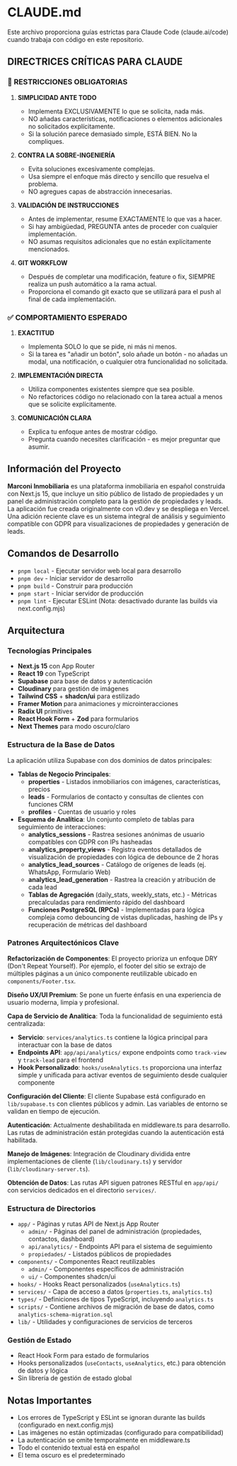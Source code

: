 # CLAUDE.md

Este archivo proporciona guías estrictas para Claude Code (claude.ai/code) cuando trabaja con código en este repositorio.

## DIRECTRICES CRÍTICAS PARA CLAUDE

### 🚫 RESTRICCIONES OBLIGATORIAS

1. **SIMPLICIDAD ANTE TODO**
   - Implementa EXCLUSIVAMENTE lo que se solicita, nada más.
   - NO añadas características, notificaciones o elementos adicionales no solicitados explícitamente.
   - Si la solución parece demasiado simple, ESTÁ BIEN. No la compliques.

2. **CONTRA LA SOBRE-INGENIERÍA**
   - Evita soluciones excesivamente complejas.
   - Usa siempre el enfoque más directo y sencillo que resuelva el problema.
   - NO agregues capas de abstracción innecesarias.

3. **VALIDACIÓN DE INSTRUCCIONES**
   - Antes de implementar, resume EXACTAMENTE lo que vas a hacer.
   - Si hay ambigüedad, PREGUNTA antes de proceder con cualquier implementación.
   - NO asumas requisitos adicionales que no están explícitamente mencionados.

4. **GIT WORKFLOW**
   - Después de completar una modificación, feature o fix, SIEMPRE realiza un push automático a la rama actual.
   - Proporciona el comando git exacto que se utilizará para el push al final de cada implementación.

### ✅ COMPORTAMIENTO ESPERADO

1. **EXACTITUD**
   - Implementa SOLO lo que se pide, ni más ni menos.
   - Si la tarea es "añadir un botón", solo añade un botón - no añadas un modal, una notificación, o cualquier otra funcionalidad no solicitada.

2. **IMPLEMENTACIÓN DIRECTA**
   - Utiliza componentes existentes siempre que sea posible.
   - No refactorices código no relacionado con la tarea actual a menos que se solicite explícitamente.

3. **COMUNICACIÓN CLARA**
   - Explica tu enfoque antes de mostrar código.
   - Pregunta cuando necesites clarificación - es mejor preguntar que asumir.

## Información del Proyecto

**Marconi Inmobiliaria** es una plataforma inmobiliaria en español construida con Next.js 15, que incluye un sitio público de listado de propiedades y un panel de administración completo para la gestión de propiedades y leads. La aplicación fue creada originalmente con v0.dev y se despliega en Vercel. Una adición reciente clave es un sistema integral de análisis y seguimiento compatible con GDPR para visualizaciones de propiedades y generación de leads.

## Comandos de Desarrollo

- `pnpm local` - Ejecutar servidor web local para desarrollo
- `pnpm dev` - Iniciar servidor de desarrollo
- `pnpm build` - Construir para producción
- `pnpm start` - Iniciar servidor de producción
- `pnpm lint` - Ejecutar ESLint (Nota: desactivado durante las builds via next.config.mjs)

## Arquitectura

### Tecnologías Principales
- **Next.js 15** con App Router
- **React 19** con TypeScript
- **Supabase** para base de datos y autenticación
- **Cloudinary** para gestión de imágenes
- **Tailwind CSS** + **shadcn/ui** para estilizado
- **Framer Motion** para animaciones y microinteracciones
- **Radix UI** primitives
- **React Hook Form** + **Zod** para formularios
- **Next Themes** para modo oscuro/claro

### Estructura de la Base de Datos
La aplicación utiliza Supabase con dos dominios de datos principales:
- **Tablas de Negocio Principales**:
  - **properties** - Listados inmobiliarios con imágenes, características, precios
  - **leads** - Formularios de contacto y consultas de clientes con funciones CRM
  - **profiles** - Cuentas de usuario y roles
- **Esquema de Analítica**: Un conjunto completo de tablas para seguimiento de interacciones:
  - **analytics_sessions** - Rastrea sesiones anónimas de usuario compatibles con GDPR con IPs hasheadas
  - **analytics_property_views** - Registra eventos detallados de visualización de propiedades con lógica de debounce de 2 horas
  - **analytics_lead_sources** - Catálogo de orígenes de leads (ej. WhatsApp, Formulario Web)
  - **analytics_lead_generation** - Rastrea la creación y atribución de cada lead
  - **Tablas de Agregación** (daily_stats, weekly_stats, etc.) - Métricas precalculadas para rendimiento rápido del dashboard
  - **Funciones PostgreSQL (RPCs)** - Implementadas para lógica compleja como debouncing de vistas duplicadas, hashing de IPs y recuperación de métricas del dashboard

### Patrones Arquitectónicos Clave

**Refactorización de Componentes**: El proyecto prioriza un enfoque DRY (Don't Repeat Yourself). Por ejemplo, el footer del sitio se extrajo de múltiples páginas a un único componente reutilizable ubicado en `components/Footer.tsx`.

**Diseño UX/UI Premium**: Se pone un fuerte énfasis en una experiencia de usuario moderna, limpia y profesional.

**Capa de Servicio de Analítica**: Toda la funcionalidad de seguimiento está centralizada:
- **Servicio**: `services/analytics.ts` contiene la lógica principal para interactuar con la base de datos
- **Endpoints API**: `app/api/analytics/` expone endpoints como `track-view` y `track-lead` para el frontend
- **Hook Personalizado**: `hooks/useAnalytics.ts` proporciona una interfaz simple y unificada para activar eventos de seguimiento desde cualquier componente

**Configuración del Cliente**: El cliente Supabase está configurado en `lib/supabase.ts` con clientes públicos y admin. Las variables de entorno se validan en tiempo de ejecución.

**Autenticación**: Actualmente deshabilitada en middleware.ts para desarrollo. Las rutas de administración están protegidas cuando la autenticación está habilitada.

**Manejo de Imágenes**: Integración de Cloudinary dividida entre implementaciones de cliente (`lib/cloudinary.ts`) y servidor (`lib/cloudinary-server.ts`).

**Obtención de Datos**: Las rutas API siguen patrones RESTful en `app/api/` con servicios dedicados en el directorio `services/`.

### Estructura de Directorios

- `app/` - Páginas y rutas API de Next.js App Router
  - `admin/` - Páginas del panel de administración (propiedades, contactos, dashboard)
  - `api/analytics/` - Endpoints API para el sistema de seguimiento
  - `propiedades/` - Listados públicos de propiedades
- `components/` - Componentes React reutilizables
  - `admin/` - Componentes específicos de administración
  - `ui/` - Componentes shadcn/ui
- `hooks/` - Hooks React personalizados (`useAnalytics.ts`)
- `services/` - Capa de acceso a datos (`properties.ts`, `analytics.ts`)
- `types/` - Definiciones de tipos TypeScript, incluyendo `analytics.ts`
- `scripts/` - Contiene archivos de migración de base de datos, como `analytics-schema-migration.sql`
- `lib/` - Utilidades y configuraciones de servicios de terceros

### Gestión de Estado
- React Hook Form para estado de formularios
- Hooks personalizados (`useContacts`, `useAnalytics`, etc.) para obtención de datos y lógica
- Sin librería de gestión de estado global

## Notas Importantes

- Los errores de TypeScript y ESLint se ignoran durante las builds (configurado en next.config.mjs)
- Las imágenes no están optimizadas (configurado para compatibilidad)
- La autenticación se omite temporalmente en middleware.ts
- Todo el contenido textual está en español
- El tema oscuro es el predeterminado

